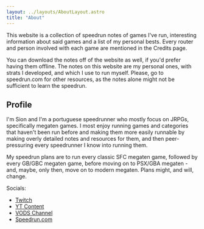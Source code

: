 ```yaml
---
layout: ../layouts/AboutLayout.astro
title: "About"
---
```


This website is a collection of speedrun notes of games I've run, interesting information about said games and a list of my personal bests. Every router and person involved with each game are mentioned in the Credits page.

You can download the notes off of the website as well, if you'd prefer having them offline. The notes on this website are my personal ones, with strats I developed, and which I use to run myself. Please, go to speedrun.com for other resources, as the notes alone might not be sufficient to learn the speedrun.

## Profile

I'm Sion and I'm a portuguese speedrunner who mostly focus on JRPGs, specifically megaten games. I most enjoy running games and categories that haven't been run before and making them more easily runnable by making overly detailed notes and resources for them, and then peer-pressuring every speedrunner I know into running them.

My speedrun plans are to run every classic SFC megaten game, followed by every GB/GBC megaten game, before moving on to PSX/GBA megaten - and, maybe, only then, move on to modern megaten. Plans might, and will, change.

Socials:

- [Twitch](https://www.twitch.tv/sioneus)
- [YT Content](https://youtube.com/@speedrunmegaten)
- [VODS Channel](https://youtube.com/@sioneus)
- [Speedrun.com](https://www.speedrun.com/user/Sioneus)
